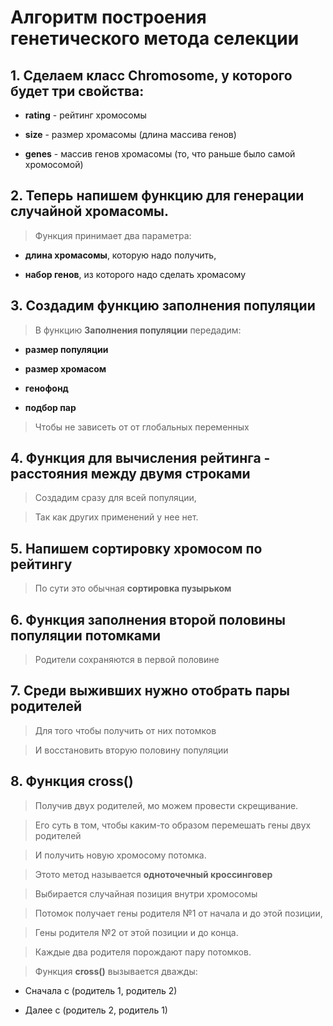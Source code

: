# Алгоритм построения генетического метода селекции

## 1. Сделаем класс **Chromosome**, у которого будет три свойства:

* **rating** - рейтинг хромосомы

* **size** - размер хромасомы (длина массива генов)

* **genes** - массив генов хромасомы (то, что раньше было самой хромосомой)

## 2. Теперь напишем функцию для генерации случайной хромасомы.

> Функция принимает два параметра:

* **длина хромасомы**, которую надо получить, 

* **набор генов**, из которого надо сделать хромасому

## 3. Создадим функцию заполнения популяции

> В функцию **Заполнения популяции** передадим:

* **размер популяции**

* **размер хромасом**

* **генофонд**

* **подбор пар** 

> Чтобы не зависеть от от глобальных переменных

## 4. Функция для вычисления рейтинга - расстояния между двумя строками

> Создадим сразу для всей популяции, 

> Так как других применений у нее нет.

## 5. Напишем сортировку хромосом по рейтингу

> По сути это обычная **сортировка пузырьком**

## 6. Функция заполнения второй половины популяции потомками

> Родители сохраняются в первой половине

## 7. Среди выживших нужно отобрать пары родителей 

> Для того чтобы получить от них потомков

> И восстановить вторую половину популяции

## 8. Функция cross()

> Получив двух родителей, мо можем провести скрещивание.

> Его суть в том, чтобы каким-то образом перемешать гены двух родителей

> И получить новую хромосому потомка.

> Этото метод называется **одноточечный кроссинговер**

> Выбирается случайная позиция внутри хромосомы

> Потомок получает гены родителя №1 от начала и до этой позиции,

> Гены родителя №2 от этой позиции и до конца.

> Каждые два родителя порождают пару потомков.

> Функция **cross()** вызывается дважды:

* Сначала с (родитель 1, родитель 2)

* Далее с (родитель 2, родитель 1)